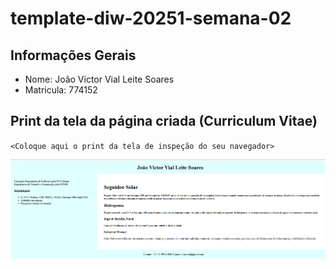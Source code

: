 # template-diw-20251-semana-02

## Informações Gerais
- Nome: João Victor Vial Leite Soares
- Matricula: 774152

## Print da tela da página criada (Curriculum Vitae)
`<Coloque aqui o print da tela de inspeção do seu navegador>`

![CV](print.png)